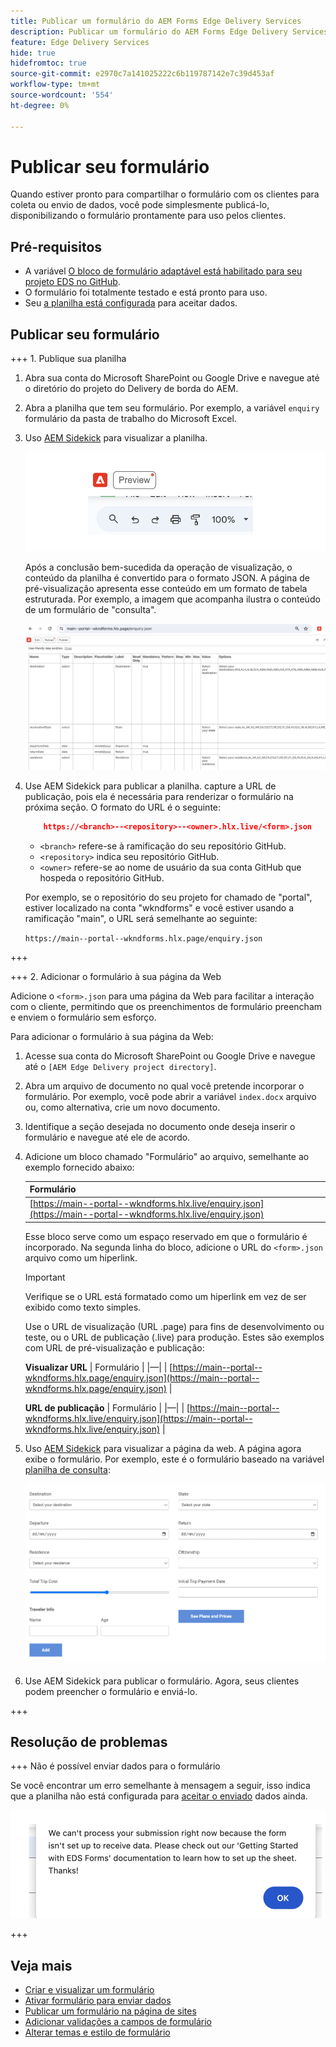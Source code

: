 ```yaml
---
title: Publicar um formulário do AEM Forms Edge Delivery Services
description: Publicar um formulário do AEM Forms Edge Delivery Services
feature: Edge Delivery Services
hide: true
hidefromtoc: true
source-git-commit: e2970c7a141025222c6b119787142e7c39d453af
workflow-type: tm+mt
source-wordcount: '554'
ht-degree: 0%

---
```



# Publicar seu formulário

Quando estiver pronto para compartilhar o formulário com os clientes para coleta ou envio de dados, você pode simplesmente publicá-lo, disponibilizando o formulário prontamente para uso pelos clientes.

## Pré-requisitos

* A variável [O bloco de formulário adaptável está habilitado para seu projeto EDS no GitHub](/help/edge/docs/forms/create-forms.md).
* O formulário foi totalmente testado e está pronto para uso.
* Seu [a planilha está configurada](/help/edge/docs/forms/submit-forms.md) para aceitar dados.

## Publicar seu formulário

+++ 1. Publique sua planilha

1. Abra sua conta do Microsoft SharePoint ou Google Drive e navegue até o diretório do projeto do Delivery de borda do AEM.

1. Abra a planilha que tem seu formulário. Por exemplo, a variável `enquiry` formulário da pasta de trabalho do Microsoft Excel.

1. Uso [AEM Sidekick](https://www.aem.live/developer/tutorial#preview-and-publish-your-content) para visualizar a planilha.

   ![Usar AEM Sidekick para visualizar a planilha](/help/edge/assets/preview-form.png)

   Após a conclusão bem-sucedida da operação de visualização, o conteúdo da planilha é convertido para o formato JSON. A página de pré-visualização apresenta esse conteúdo em um formato de tabela estruturada. Por exemplo, a imagem que acompanha ilustra o conteúdo de um formulário de &quot;consulta&quot;.

   ![Visualização do formato JSON do Forms](/help/edge/assets/forms-preview-json-format.png)

1. Use AEM Sidekick para publicar a planilha. capture a URL de publicação, pois ela é necessária para renderizar o formulário na próxima seção. O formato do URL é o seguinte:


   ```JSON
       https://<branch>--<repository>--<owner>.hlx.live/<form>.json
   ```

   * `<branch>` refere-se à ramificação do seu repositório GitHub.
   * `<repository>` indica seu repositório GitHub.
   * `<owner>` refere-se ao nome de usuário da sua conta GitHub que hospeda o repositório GitHub.

   Por exemplo, se o repositório do seu projeto for chamado de &quot;portal&quot;, estiver localizado na conta &quot;wkndforms&quot; e você estiver usando a ramificação &quot;main&quot;, o URL será semelhante ao seguinte:

   `https://main--portal--wkndforms.hlx.page/enquiry.json`

+++

+++ 2. Adicionar o formulário à sua página da Web

Adicione o `<form>.json` para uma página da Web para facilitar a interação com o cliente, permitindo que os preenchimentos de formulário preencham e enviem o formulário sem esforço.


Para adicionar o formulário à sua página da Web:

1. Acesse sua conta do Microsoft SharePoint ou Google Drive e navegue até o `[AEM Edge Delivery project directory]`.

1. Abra um arquivo de documento no qual você pretende incorporar o formulário. Por exemplo, você pode abrir a variável `index.docx` arquivo ou, como alternativa, crie um novo documento.

1. Identifique a seção desejada no documento onde deseja inserir o formulário e navegue até ele de acordo.

1. Adicione um bloco chamado &quot;Formulário&quot; ao arquivo, semelhante ao exemplo fornecido abaixo:

   | Formulário |
   |---|
   | [https://main--portal--wkndforms.hlx.live/enquiry.json](https://main--portal--wkndforms.hlx.live/enquiry.json) |

   Esse bloco serve como um espaço reservado em que o formulário é incorporado. Na segunda linha do bloco, adicione o URL do `<form>.json` arquivo como um hiperlink.

   >[!IMPORTANT]
   >
   >
   > Verifique se o URL está formatado como um hiperlink em vez de ser exibido como texto simples.

   Use o URL de visualização (URL .page) para fins de desenvolvimento ou teste, ou o URL de publicação (.live) para produção. Estes são exemplos com URL de pré-visualização e publicação:

   **Visualizar URL**
| Formulário | |—| | [https://main--portal--wkndforms.hlx.page/enquiry.json](https://main--portal--wkndforms.hlx.page/enquiry.json)  |


   **URL de publicação**
| Formulário | |—| | [https://main--portal--wkndforms.hlx.live/enquiry.json](https://main--portal--wkndforms.hlx.live/enquiry.json)  |

1. Uso [AEM Sidekick](https://www.aem.live/developer/tutorial#preview-and-publish-your-content) para visualizar a página da web. A página agora exibe o formulário. Por exemplo, este é o formulário baseado na variável [planilha de consulta](https://docs.google.com/spreadsheets/d/196lukD028RDK_evBelkOonPxC7w0l_IiJ-Yx3DvMfNk/edit#gid=0):


   [![Um exemplo de formulário EDS](/help/edge/assets/eds-form.png)](https://main--portal--wkndforms.hlx.live/)

1. Use AEM Sidekick para publicar o formulário. Agora, seus clientes podem preencher o formulário e enviá-lo.

+++

## Resolução de problemas

+++ Não é possível enviar dados para o formulário

Se você encontrar um erro semelhante à mensagem a seguir, isso indica que a planilha não está configurada para [aceitar o enviado](/help/edge/docs/forms/submit-forms.md) dados ainda.

![erro no envio do formulário](/help/edge/assets/form-error.png)

+++


## Veja mais

* [Criar e visualizar um formulário](/help/edge/docs/forms/create-forms.md)
* [Ativar formulário para enviar dados](/help/edge/docs/forms/submit-forms.md)
* [Publicar um formulário na página de sites](/help/edge/docs/forms/publish-eds-forms.md)
* [Adicionar validações a campos de formulário](/help/edge/docs/forms/validate-forms.md)
* [Alterar temas e estilo de formulário](/help/edge/docs/forms/style-theme-forms.md)
